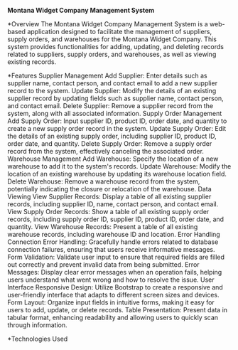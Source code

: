 **Montana Widget Company Management System**

*Overview
    The Montana Widget Company Management System is a web-based 
    application designed to facilitate the management of suppliers, 
    supply orders, and warehouses for the Montana Widget Company. 
    This system provides functionalities for adding, updating, 
    and deleting records related to suppliers, supply orders, and 
    warehouses, as well as viewing existing records.

*Features
    Supplier Management
        Add Supplier: Enter details such as supplier name, contact person,
            and contact email to add a new supplier record to the system.
        Update Supplier: Modify the details of an existing supplier record 
            by updating fields such as supplier name, contact person, and 
        contact email.
        Delete Supplier: Remove a supplier record from the system, along
            with all associated information.
    Supply Order Management
        Add Supply Order: Input supplier ID, product ID, order date, and 
            quantity to create a new supply order record in the system.
        Update Supply Order: Edit the details of an existing supply order, 
            including supplier ID, product ID, order date, and quantity.
        Delete Supply Order: Remove a supply order record from the system, 
            effectively canceling the associated order.
    Warehouse Management
        Add Warehouse: Specify the location of a new warehouse to add it to 
            the system's records.
        Update Warehouse: Modify the location of an existing warehouse by
            updating its warehouse location field.
        Delete Warehouse: Remove a warehouse record from the system, 
            potentially indicating the closure or relocation of the warehouse.
    Data Viewing
        View Supplier Records: Display a table of all existing supplier 
            records, including supplier ID, name, contact person, and contact 
            email.
        View Supply Order Records: Show a table of all existing supply order 
            records, including supply order ID, supplier ID, product ID, order 
            date, and quantity.
        View Warehouse Records: Present a table of all existing warehouse 
            records, including warehouse ID and location.
    Error Handling
        Connection Error Handling: Gracefully handle errors related to database 
            connection failures, ensuring that users receive informative messages.
        Form Validation: Validate user input to ensure that required fields are 
            filled out correctly and prevent invalid data from being submitted.
        Error Messages: Display clear error messages when an operation fails, 
            helping users understand what went wrong and how to resolve the issue.
    User Interface
        Responsive Design: Utilize Bootstrap to create a responsive and 
            user-friendly interface that adapts to different screen sizes and 
            devices.
        Form Layout: Organize input fields in intuitive forms, making it 
            easy for users to add, update, or delete records.
        Table Presentation: Present data in tabular format, enhancing 
            readability and allowing users to quickly scan through information.

*Technologies Used
